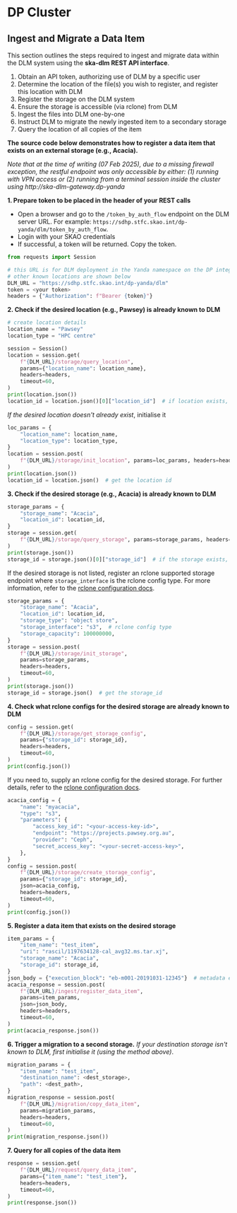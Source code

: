 # DP Cluster

## Ingest and Migrate a Data Item

This section outlines the steps required to ingest and migrate data within the DLM system using the **ska-dlm REST API interface**.

1. Obtain an API token, authorizing use of DLM by a specific user
2. Determine the location of the file(s) you wish to register, and register this location with DLM
3. Register the storage on the DLM system
4. Ensure the storage is accessible (via rclone) from DLM
5. Ingest the files into DLM one-by-one
6. Instruct DLM to migrate the newly ingested item to a secondary storage
7. Query the location of all copies of the item


**The source code below demonstrates how to register a data item that exists on an external storage (e.g., Acacia).**

_Note that at the time of writing (07 Feb 2025), due to a missing firewall exception, the restful endpoint was only accessible by either:
(1) running with VPN access or (2) running from a terminal session inside the cluster using http://ska-dlm-gateway.dp-yanda_

**1. Prepare token to be placed in the header of your REST calls**

* Open a browser and go to the `/token_by_auth_flow` endpoint on the DLM server URL. For example: `https://sdhp.stfc.skao.int/dp-yanda/dlm/token_by_auth_flow`.
* Login with your SKAO credentials
* If successful, a token will be returned. Copy the token.

```python
from requests import Session

# this URL is for DLM deployment in the Yanda namespace on the DP integration cluster
# other known locations are shown below
DLM_URL = "https://sdhp.stfc.skao.int/dp-yanda/dlm"
token = <your token>
headers = {"Authorization": f"Bearer {token}"}
```

**2. Check if the desired location (e.g., Pawsey) is already known to DLM**
```python
# create location details
location_name = "Pawsey"
location_type = "HPC centre"

session = Session()
location = session.get(
    f"{DLM_URL}/storage/query_location",
    params={"location_name": location_name},
    headers=headers,
    timeout=60,
)
print(location.json())
location_id = location.json()[0]["location_id"]  # if location exists, get the location id
```

*If the desired location doesn't already exist*, initialise it
```python
loc_params = {
    "location_name": location_name,
    "location_type": location_type,
}
location = session.post(
    f"{DLM_URL}/storage/init_location", params=loc_params, headers=headers, timeout=60
)
print(location.json())
location_id = location.json()  # get the location id
```

**3. Check if the desired storage (e.g., Acacia) is already known to DLM**
```python
storage_params = {
    "storage_name": "Acacia",
    "location_id": location_id,
}
storage = session.get(
    f"{DLM_URL}/storage/query_storage", params=storage_params, headers=headers, timeout=60
)
print(storage.json())
storage_id = storage.json()[0]["storage_id"]  # if the storage exists, get the storage id
```

If the desired storage is not listed, register an rclone supported storage endpoint where `storage_interface` is the rclone config type. For more information, refer to the [rclone configuration docs](https://rclone.org/docs/#configure).
```python
storage_params = {
    "storage_name": "Acacia",
    "location_id": location_id,
    "storage_type": "object store",
    "storage_interface": "s3",  # rclone config type
    "storage_capacity": 100000000,
}
storage = session.post(
    f"{DLM_URL}/storage/init_storage",
    params=storage_params,
    headers=headers,
    timeout=60,
)
print(storage.json())
storage_id = storage.json()  # get the storage_id
```
**4. Check what rclone configs for the desired storage are already known to DLM**

```python
config = session.get(
    f"{DLM_URL}/storage/get_storage_config",
    params={"storage_id": storage_id},
    headers=headers,
    timeout=60,
)
print(config.json())
```
If you need to, supply an rclone config for the desired storage. For further details, refer to the [rclone configuration docs](https://rclone.org/docs/#configure).
```python
acacia_config = {
    "name": "myacacia",
    "type": "s3",
    "parameters": {
        "access_key_id": "<your-access-key-id>",
        "endpoint": "https://projects.pawsey.org.au",
        "provider": "Ceph",
        "secret_access_key": "<your-secret-access-key>",
    },
}
config = session.post(
    f"{DLM_URL}/storage/create_storage_config",
    params={"storage_id": storage_id},
    json=acacia_config,
    headers=headers,
    timeout=60,
)
print(config.json())
```
**5. Register a data item that exists on the desired storage**
```python
item_params = {
    "item_name": "test_item",
    "uri": "rascil/1197634128-cal_avg32.ms.tar.xj",
    "storage_name": "Acacia",
    "storage_id": storage_id,
}
json_body = {"execution_block": "eb-m001-20191031-12345"}  # metadata example
acacia_response = session.post(
    f"{DLM_URL}/ingest/register_data_item",
    params=item_params,
    json=json_body,
    headers=headers,
    timeout=60,
)
print(acacia_response.json())
```
**6. Trigger a migration to a second storage.**
_If your destination storage isn't known to DLM, first initialise it (using the method above)_.
```python
migration_params = {
    "item_name": "test_item",
    "destination_name": <dest_storage>,
    "path": <dest_path>,
}
migration_response = session.post(
    f"{DLM_URL}/migration/copy_data_item",
    params=migration_params,
    headers=headers,
    timeout=60,
)
print(migration_response.json())
```
**7. Query for all copies of the data item**
```python
response = session.get(
    f"{DLM_URL}/request/query_data_item",
    params={"item_name": "test_item"},
    headers=headers,
    timeout=60,
)
print(response.json())
```
